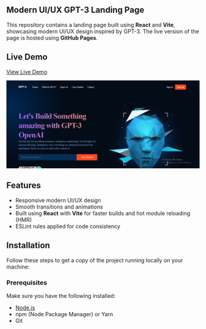 ## Modern UI/UX GPT-3 Landing Page

This repository contains a landing page built using **React** and **Vite**, showcasing modern UI/UX design inspired by GPT-3. The live version of the page is hosted using **GitHub Pages**.

## Live Demo

[View Live Demo](https://gpt-3-landing-page-gamma.vercel.app/)

![Landing Page Screenshot](https://github.com/Mahagururaj/GPT3-Landing-Page/blob/main/Screenshot%202024-10-08%20205138.png?raw=true)

## Features

- Responsive modern UI/UX design
- Smooth transitions and animations
- Built using **React** with **Vite** for faster builds and hot module reloading (HMR)
- ESLint rules applied for code consistency

## Installation

Follow these steps to get a copy of the project running locally on your machine:

### Prerequisites

Make sure you have the following installed:

- [Node.js](https://nodejs.org/)
- npm (Node Package Manager) or Yarn
- Git
